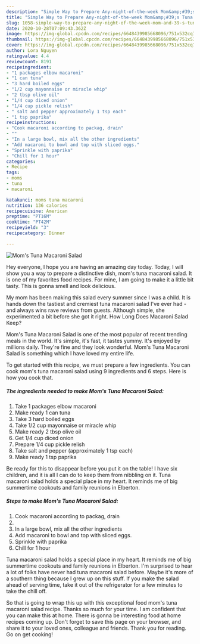 ```yaml
---
description: "Simple Way to Prepare Any-night-of-the-week Mom&amp;#39;s Tuna Macaroni Salad"
title: "Simple Way to Prepare Any-night-of-the-week Mom&amp;#39;s Tuna Macaroni Salad"
slug: 1058-simple-way-to-prepare-any-night-of-the-week-mom-and-39-s-tuna-macaroni-salad
date: 2020-10-28T07:09:43.362Z
image: https://img-global.cpcdn.com/recipes/6648439985668096/751x532cq70/moms-tuna-macaroni-salad-recipe-main-photo.jpg
thumbnail: https://img-global.cpcdn.com/recipes/6648439985668096/751x532cq70/moms-tuna-macaroni-salad-recipe-main-photo.jpg
cover: https://img-global.cpcdn.com/recipes/6648439985668096/751x532cq70/moms-tuna-macaroni-salad-recipe-main-photo.jpg
author: Lora Nguyen
ratingvalue: 4.4
reviewcount: 8191
recipeingredient:
- "1 packages elbow macaroni"
- "1 can tuna"
- "3 hard boiled eggs"
- "1/2 cup mayonnaise or miracle whip"
- "2 tbsp olive oil"
- "1/4 cup diced onion"
- "1/4 cup pickle relish"
- " salt and pepper approximately 1 tsp each"
- "1 tsp paprika"
recipeinstructions:
- "Cook macaroni according to packag, drain"
- ""
- "In a large bowl, mix all the other ingredients"
- "Add macaroni to bowl and top with sliced eggs."
- "Sprinkle with paprika"
- "Chill for 1 hour"
categories:
- Recipe
tags:
- moms
- tuna
- macaroni

katakunci: moms tuna macaroni 
nutrition: 136 calories
recipecuisine: American
preptime: "PT16M"
cooktime: "PT42M"
recipeyield: "3"
recipecategory: Dinner

---
```



![Mom&#39;s Tuna Macaroni Salad](https://img-global.cpcdn.com/recipes/6648439985668096/751x532cq70/moms-tuna-macaroni-salad-recipe-main-photo.jpg)

Hey everyone, I hope you are having an amazing day today. Today, I will show you a way to prepare a distinctive dish, mom&#39;s tuna macaroni salad. It is one of my favorites food recipes. For mine, I am going to make it a little bit tasty. This is gonna smell and look delicious.

My mom has been making this salad every summer since I was a child. It is hands down the tastiest and cremiest tuna macaroni salad I&#39;ve ever had - and always wins rave reviews from guests. Although simple, she experimented a bit before she got it right. How Long Does Macaroni Salad Keep?

Mom&#39;s Tuna Macaroni Salad is one of the most popular of recent trending meals in the world. It's simple, it's fast, it tastes yummy. It's enjoyed by millions daily. They're fine and they look wonderful. Mom&#39;s Tuna Macaroni Salad is something which I have loved my entire life.


To get started with this recipe, we must prepare a few ingredients. You can cook mom&#39;s tuna macaroni salad using 9 ingredients and 6 steps. Here is how you cook that.

<!--inarticleads1-->

##### The ingredients needed to make Mom&#39;s Tuna Macaroni Salad:

1. Take 1 packages elbow macaroni
1. Make ready 1 can tuna
1. Take 3 hard boiled eggs
1. Take 1/2 cup mayonnaise or miracle whip
1. Make ready 2 tbsp olive oil
1. Get 1/4 cup diced onion
1. Prepare 1/4 cup pickle relish
1. Take  salt and pepper (approximately 1 tsp each)
1. Make ready 1 tsp paprika


Be ready for this to disappear before you put it on the table! I have six children, and it is all I can do to keep them from nibbling on it. Tuna macaroni salad holds a special place in my heart. It reminds me of big summertime cookouts and family reunions in Elberton. 

<!--inarticleads2-->

##### Steps to make Mom&#39;s Tuna Macaroni Salad:

1. Cook macaroni according to packag, drain
1. 
1. In a large bowl, mix all the other ingredients
1. Add macaroni to bowl and top with sliced eggs.
1. Sprinkle with paprika
1. Chill for 1 hour


Tuna macaroni salad holds a special place in my heart. It reminds me of big summertime cookouts and family reunions in Elberton. I&#39;m surprised to hear a lot of folks have never had tuna macaroni salad before. Maybe it&#39;s more of a southern thing because I grew up on this stuff. If you make the salad ahead of serving time, take it out of the refrigerator for a few minutes to take the chill off. 

So that is going to wrap this up with this exceptional food mom&#39;s tuna macaroni salad recipe. Thanks so much for your time. I am confident that you can make this at home. There is gonna be interesting food at home recipes coming up. Don't forget to save this page on your browser, and share it to your loved ones, colleague and friends. Thank you for reading. Go on get cooking!
